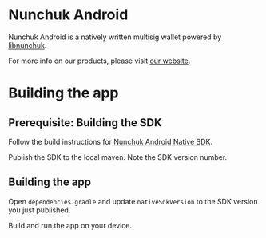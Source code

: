 # Nunchuk Android
Nunchuk Android is a natively written multisig wallet powered by [libnunchuk](https://github.com/nunchuk-io/libnunchuk).

For more info on our products, please visit [our website](https://nunchuk.io/).

# Building the app
## Prerequisite: Building the SDK
Follow the build instructions for [Nunchuk Android Native SDK](https://github.com/nunchuk-io/nunchuk-android-nativesdk). 

Publish the SDK to the local maven. Note the SDK version number.

## Building the app

Open `dependencies.gradle` and update `nativeSdkVersion` to the SDK version you just published.

Build and run the app on your device.
